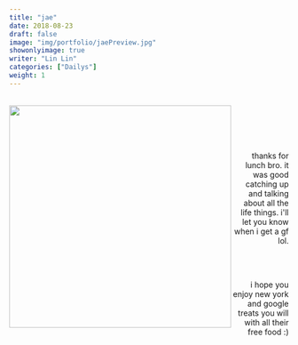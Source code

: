 ```yaml
---
title: "jae"
date: 2018-08-23
draft: false
image: "img/portfolio/jaePreview.jpg"
showonlyimage: true
writer: "Lin Lin"
categories: ["Dailys"]
weight: 1
---
```

<br/>

<!--more-->

<img style="float: left" src="/img/portfolio/jae.jpg" width="400">

<br>
<br>
<br>
<br>

<p align="right">thanks for lunch bro. it was good catching up and talking about all the life things. i'll let you know when i get a gf lol.</p>

<br>
<br>

<p align="right">i hope you enjoy new york and google treats you will with all their free food :)</p>
